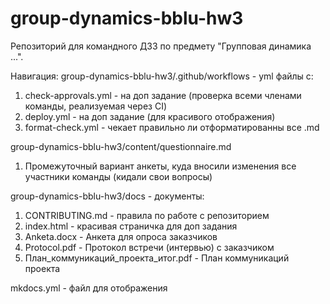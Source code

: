 # group-dynamics-bblu-hw3

Репозиторий для командного ДЗ3 по предмету "Групповая динамика ...".

Навигация:
group-dynamics-bblu-hw3/.github/workflows - yml файлы с:
1. check-approvals.yml - на доп задание (проверка всеми членами команды, реализуемая через CI)
2. deploy.yml - на доп задание (для красивого отображения)
3. format-check.yml - чекает правильно ли отформатированны все .md

group-dynamics-bblu-hw3/content/questionnaire.md
1. Промежуточный вариант анкеты, куда вносили изменения все участники команды (кидали свои вопросы)


group-dynamics-bblu-hw3/docs - документы:
1. CONTRIBUTING.md - правила по работе с репозиторием
2. index.html - красивая страничка для доп задания
3. Anketa.docx - Анкета для опроса заказчиков
4. Protocol.pdf - Протокол встречи (интервью) с заказчиком
5. План_коммуникаций_проекта_итог.pdf - План коммуникаций проекта

mkdocs.yml - файл для отображения
